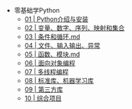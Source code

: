 <!-- docs/_sidebar.md -->

- 零基础学Python
  - [01 | Python介绍与安装](Python/零基础学Python/01Python介绍与安装.md)
  - [02 | 变量、数字、序列、映射和集合](Python/零基础学Python/02变量、数字、序列、映射和集合.md)
  - [03 | 条件和循环.md](Python/零基础学Python/03条件和循环.md)
  - [04 | 文件、输入输出、异常](Python/零基础学Python/04文件、输入输出、异常.md)
  - [05 | 函数、模块.md](Python/零基础学Python/05函数、模块.md)
  - [06 | 面向对象编程](Python/零基础学Python/06面向对象编程.md)
  - [07 | 多线程编程](Python/零基础学Python/07多线程编程.md)
  - [08 | 标准库、机器学习库](Python/零基础学Python/08标准库、机器学习库.md)
  - [09 | 第三方库](Python/零基础学Python/09第三方库.md)
  - [10 | 综合项目](Python/零基础学Python/10综合项目.md)


